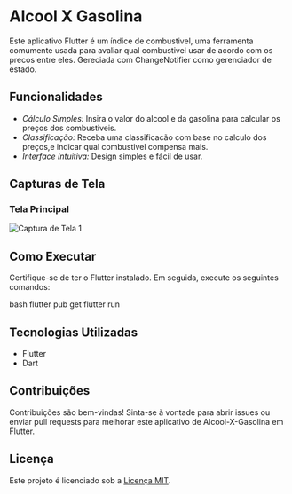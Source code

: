 # Alcool X Gasolina

Este aplicativo Flutter é um índice de combustivel, uma ferramenta comumente usada para avaliar qual combustivel usar de acordo com os precos entre eles. Gereciada com ChangeNotifier como gerenciador de estado.

## Funcionalidades

- _Cálculo Simples:_ Insira o valor do alcool e da gasolina para calcular os preços dos combustiveis.
- _Classificação:_ Receba uma classificacão com base no calculo dos preços,e indicar qual combustivel compensa mais.
- _Interface Intuitiva:_ Design simples e fácil de usar.

## Capturas de Tela

### Tela Principal

![Captura de Tela 1](assets\gifs\álcool_gasolina.gif)

## Como Executar

Certifique-se de ter o Flutter instalado. Em seguida, execute os seguintes comandos:

bash
flutter pub get
flutter run

## Tecnologias Utilizadas

- Flutter
- Dart

## Contribuições

Contribuições são bem-vindas! Sinta-se à vontade para abrir issues ou enviar pull requests para melhorar este aplicativo de Alcool-X-Gasolina em Flutter.

## Licença

Este projeto é licenciado sob a [Licença MIT](LICENSE).
